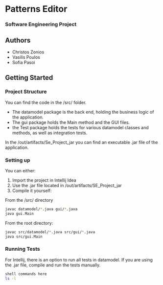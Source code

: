 # Patterns Editor

### Software Engineering Project

## Authors
* Christos Zonios
* Vasilis Poulos
* Sofia Pasoi

## Getting Started

### Project Structure

You can find the code in the /src/ folder.
* The datamodel package is the back end, holding the business logic of the application.
* The gui package holds the Main method and the GUI files.
* the Test package holds the tests for various datamodel classes and methods, as well as integration tests.

In the /out/artifacts/Se_Project_jar you can find an executable .jar file of the application.

### Setting up

You can either:

1. Import the project in Intellij Idea
2. Use the .jar file located in /out/artifacts/SE_Project_jar
3. Compile it yourself:

From the /src/ directory
```sh
javac datamodel/*.java gui/*.java
java gui.Main
```

From the root directory:
```sh
javac src/datamodel/*.java src/gui/*.java
java src/gui.Main
```

### Running Tests

For Intellij, there is an option to run all tests in datamodel.
If you are using the .jar file, compile and run the tests manually.

```sh
shell commands here
ls -l
```